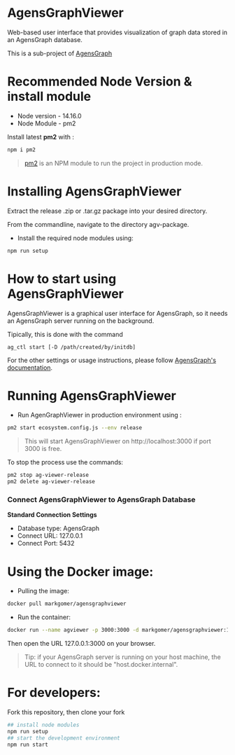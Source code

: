 # AgensGraphViewer

Web-based user interface that provides visualization of graph data stored in an AgensGraph database. 

This is a sub-project of [AgensGraph](https://github.com/bitnine-oss/agensgraph)

# Recommended Node Version & install module

- Node version - 14.16.0
- Node Module - pm2 

Install latest **pm2** with :

```bash
npm i pm2
```

> [pm2](https://www.npmjs.com/package/pm2) is an NPM module to run the project in production mode.

# Installing AgensGraphViewer

Extract the release .zip or .tar.gz package into your desired directory.

From the commandline, navigate to the directory agv-package.

- Install the required node modules using:  

```bash
npm run setup
```

# How to start using AgensGraphViewer

AgensGraphViewer is a graphical user interface for AgensGraph, so it needs an AgensGraph server running on the background. 

Tipically, this is done with the command 

```
ag_ctl start [-D /path/created/by/initdb]
```

For the other settings or usage instructions, please follow [AgensGraph's documentation](https://bitnine.net/documentations/quick-guide-1-3.html).

# Running AgensGraphViewer

- Run AgenGraphViewer in production environment using : 

```bash
pm2 start ecosystem.config.js --env release
```

> This will start AgensGraphViewer on http://localhost:3000 if port 3000 is free.

To stop the process use the commands:

```bash
pm2 stop ag-viewer-release 
pm2 delete ag-viewer-release
```

### Connect AgensGraphViewer to AgensGraph Database

**Standard Connection Settings**

- Database type: AgensGraph
- Connect URL:  127.0.0.1
- Connect Port: 5432

# Using the Docker image:

- Pulling the image:

```bash
docker pull markgomer/agensgraphviewer
```

- Run the container:

```bash
docker run --name agviewer -p 3000:3000 -d markgomer/agensgraphviewer:1.1.0
```

Then open the URL 127.0.0.1:3000 on your browser.

> Tip: if your AgensGraph server is running on your host machine, the URL to connect to it should be "host.docker.internal".

# For developers:

Fork this repository, then clone your fork

```bash
## install node modules
npm run setup
## start the development environment
npm run start
```

